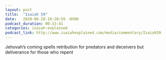 ```yaml
---
layout: post
title:  "Isaiah 59"
date:   2020-06-28-10:20:59 -0500
podcast_duration: 00:33:41
categories: isaiah-explained
podcast_link: http://www.isaiahexplained.com/media/commentary/Isaiah59.mp3
---
```

Jehovah’s coming spells retribution for predators and deceivers but deliverance for those who repent
